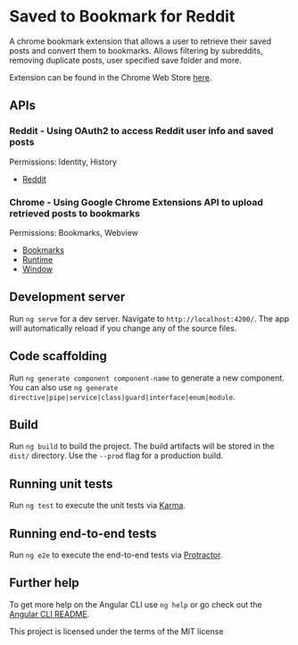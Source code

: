 # Saved to Bookmark for Reddit

A chrome bookmark extension that allows a user to retrieve their saved posts and convert them to bookmarks. Allows filtering by subreddits,  removing duplicate posts, user specified save folder and more.

Extension can be found in the Chrome Web Store [here](https://chrome.google.com/webstore/detail/saved-to-bookmark-for-red/jldonmpmebcjhhkgceklimheebdnjkpf).

## APIs

### Reddit - Using OAuth2 to access Reddit user info and saved posts

Permissions: Identity, History
* [Reddit](https://www.reddit.com/dev/api)

### Chrome - Using Google Chrome Extensions API to upload retrieved posts to bookmarks

Permissions: Bookmarks, Webview
* [Bookmarks](https://developer.chrome.com/extensions/bookmarks)
* [Runtime](https://developer.chrome.com/apps/app.runtime.html)
* [Window](https://developer.chrome.com/apps/app.window.html)

## Development server

Run `ng serve` for a dev server. Navigate to `http://localhost:4200/`. The app will automatically reload if you change any of the source files.

## Code scaffolding

Run `ng generate component component-name` to generate a new component. You can also use `ng generate directive|pipe|service|class|guard|interface|enum|module`.

## Build

Run `ng build` to build the project. The build artifacts will be stored in the `dist/` directory. Use the `--prod` flag for a production build.

## Running unit tests

Run `ng test` to execute the unit tests via [Karma](https://karma-runner.github.io).

## Running end-to-end tests

Run `ng e2e` to execute the end-to-end tests via [Protractor](http://www.protractortest.org/).

## Further help

To get more help on the Angular CLI use `ng help` or go check out the [Angular CLI README](https://github.com/angular/angular-cli/blob/master/README.md).


This project is licensed under the terms of the MIT license
